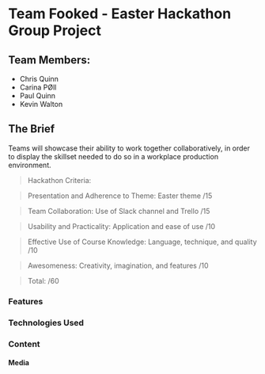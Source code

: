 
# Team Fooked - Easter Hackathon Group Project


## Team Members:
* Chris Quinn
* Carina PØll
* Paul Quinn
* Kevin Walton


## The Brief
Teams will showcase their ability to work together collaboratively, in order to display
the skillset needed to do so in a workplace production environment.

> Hackathon Criteria:
  
> Presentation and Adherence to Theme:
  Easter theme /15
  
> Team Collaboration:
  Use of Slack channel and Trello /15
  
> Usability and Practicality:
  Application and ease of use /10
  
> Effective Use of Course Knowledge:
  Language, technique, and quality /10

> Awesomeness:
  Creativity, imagination, and features /10

> Total: /60

### Features

### Technologies Used

### Content

#### Media